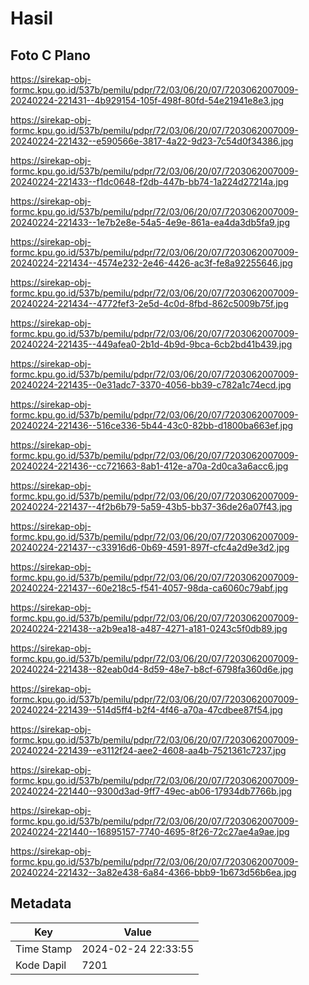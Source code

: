 # Hasil

## Foto C Plano

https://sirekap-obj-formc.kpu.go.id/537b/pemilu/pdpr/72/03/06/20/07/7203062007009-20240224-221431--4b929154-105f-498f-80fd-54e21941e8e3.jpg

https://sirekap-obj-formc.kpu.go.id/537b/pemilu/pdpr/72/03/06/20/07/7203062007009-20240224-221432--e590566e-3817-4a22-9d23-7c54d0f34386.jpg

https://sirekap-obj-formc.kpu.go.id/537b/pemilu/pdpr/72/03/06/20/07/7203062007009-20240224-221433--f1dc0648-f2db-447b-bb74-1a224d27214a.jpg

https://sirekap-obj-formc.kpu.go.id/537b/pemilu/pdpr/72/03/06/20/07/7203062007009-20240224-221433--1e7b2e8e-54a5-4e9e-861a-ea4da3db5fa9.jpg

https://sirekap-obj-formc.kpu.go.id/537b/pemilu/pdpr/72/03/06/20/07/7203062007009-20240224-221434--4574e232-2e46-4426-ac3f-fe8a92255646.jpg

https://sirekap-obj-formc.kpu.go.id/537b/pemilu/pdpr/72/03/06/20/07/7203062007009-20240224-221434--4772fef3-2e5d-4c0d-8fbd-862c5009b75f.jpg

https://sirekap-obj-formc.kpu.go.id/537b/pemilu/pdpr/72/03/06/20/07/7203062007009-20240224-221435--449afea0-2b1d-4b9d-9bca-6cb2bd41b439.jpg

https://sirekap-obj-formc.kpu.go.id/537b/pemilu/pdpr/72/03/06/20/07/7203062007009-20240224-221435--0e31adc7-3370-4056-bb39-c782a1c74ecd.jpg

https://sirekap-obj-formc.kpu.go.id/537b/pemilu/pdpr/72/03/06/20/07/7203062007009-20240224-221436--516ce336-5b44-43c0-82bb-d1800ba663ef.jpg

https://sirekap-obj-formc.kpu.go.id/537b/pemilu/pdpr/72/03/06/20/07/7203062007009-20240224-221436--cc721663-8ab1-412e-a70a-2d0ca3a6acc6.jpg

https://sirekap-obj-formc.kpu.go.id/537b/pemilu/pdpr/72/03/06/20/07/7203062007009-20240224-221437--4f2b6b79-5a59-43b5-bb37-36de26a07f43.jpg

https://sirekap-obj-formc.kpu.go.id/537b/pemilu/pdpr/72/03/06/20/07/7203062007009-20240224-221437--c33916d6-0b69-4591-897f-cfc4a2d9e3d2.jpg

https://sirekap-obj-formc.kpu.go.id/537b/pemilu/pdpr/72/03/06/20/07/7203062007009-20240224-221437--60e218c5-f541-4057-98da-ca6060c79abf.jpg

https://sirekap-obj-formc.kpu.go.id/537b/pemilu/pdpr/72/03/06/20/07/7203062007009-20240224-221438--a2b9ea18-a487-4271-a181-0243c5f0db89.jpg

https://sirekap-obj-formc.kpu.go.id/537b/pemilu/pdpr/72/03/06/20/07/7203062007009-20240224-221438--82eab0d4-8d59-48e7-b8cf-6798fa360d6e.jpg

https://sirekap-obj-formc.kpu.go.id/537b/pemilu/pdpr/72/03/06/20/07/7203062007009-20240224-221439--514d5ff4-b2f4-4f46-a70a-47cdbee87f54.jpg

https://sirekap-obj-formc.kpu.go.id/537b/pemilu/pdpr/72/03/06/20/07/7203062007009-20240224-221439--e3112f24-aee2-4608-aa4b-7521361c7237.jpg

https://sirekap-obj-formc.kpu.go.id/537b/pemilu/pdpr/72/03/06/20/07/7203062007009-20240224-221440--9300d3ad-9ff7-49ec-ab06-17934db7766b.jpg

https://sirekap-obj-formc.kpu.go.id/537b/pemilu/pdpr/72/03/06/20/07/7203062007009-20240224-221440--16895157-7740-4695-8f26-72c27ae4a9ae.jpg

https://sirekap-obj-formc.kpu.go.id/537b/pemilu/pdpr/72/03/06/20/07/7203062007009-20240224-221432--3a82e438-6a84-4366-bbb9-1b673d56b6ea.jpg


## Metadata

| Key        | Value               |
| ---------- | ------------------- |
| Time Stamp | 2024-02-24 22:33:55 |
| Kode Dapil | 7201                |



